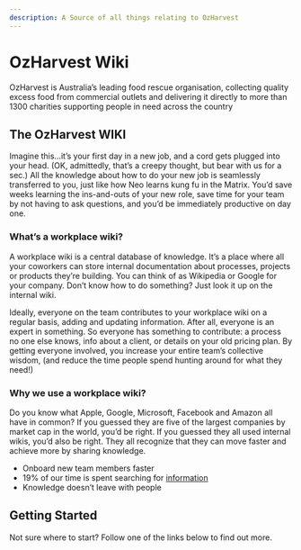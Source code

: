 ```yaml
---
description: A Source of all things relating to OzHarvest
---
```


# OzHarvest Wiki

OzHarvest is Australia’s leading food rescue organisation, collecting quality excess food from commercial outlets and delivering it directly to more than 1300 charities supporting people in need across the country

## The OzHarvest WIKI

Imagine this…it’s your first day in a new job, and a cord gets plugged into your head. \(OK, admittedly, that’s a creepy thought, but bear with us for a sec.\) All the knowledge about how to do your new job is seamlessly transferred to you, just like how Neo learns kung fu in the Matrix. You’d save weeks learning the ins-and-outs of your new role, save time for your team by not having to ask questions, and you’d be immediately productive on day one.

### What’s a workplace wiki?

A workplace wiki is a central database of knowledge. It’s a place where all your coworkers can store internal documentation about processes, projects or products they’re building. You can think of as Wikipedia or Google for your company. Don’t know how to do something? Just look it up on the internal wiki.

Ideally, everyone on the team contributes to your workplace wiki on a regular basis, adding and updating information. After all, everyone is an expert in something. So everyone has something to contribute: a process no one else knows, info about a client, or details on your old pricing plan. By getting everyone involved, you increase your entire team’s collective wisdom, \(and reduce the time people spend hunting around for what they need!\)

### Why we use a workplace wiki?

Do you know what Apple, Google, Microsoft, Facebook and Amazon all have in common? If you guessed they are five of the largest companies by market cap in the world, you’d be right. If you guessed they all used internal wikis, you’d also be right. They all recognize that they can move faster and achieve more by sharing knowledge.

* Onboard new team members faster
* 19% of our time is spent searching for [information](http://www.mckinsey.com/industries/high-tech/our-insights/the-social-economy)
* Knowledge doesn’t leave with people

## Getting Started

Not sure where to start? Follow one of the links below to find out more.

